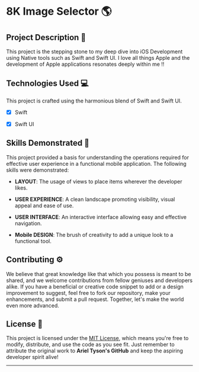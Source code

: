 # 8K Image Selector 🌎

## Project Description 🎨

This project is the stepping stone to my deep dive into iOS Development using Native tools such as Swift and Swift UI.
I love all things Apple and the development of Apple applications resonates deeply within me !!



## Technologies Used  💻

This project is crafted using the harmonious blend of Swift and Swift UI.

- [x] Swift
- [x] Swift UI



## Skills Demonstrated 🥋

This project provided a basis for understanding the operations required for effective user experience in a functional mobile application. The following skills were demonstrated:

- **LAYOUT**: The usage of views to place items wherever the developer likes.

- **USER EXPERIENCE**: A clean landscape promoting visibility, visual appeal and ease of use.


- **USER INTERFACE**: An interactive interface allowing easy and effective navigation.

- **Mobile DESIGN**: The brush of creativity to add a unique look to a functional tool.


## Contributing ⚙️

We believe that great knowledge like that which you possess is meant to be shared, and we welcome contributions from fellow geniuses and developers alike. If you have a beneficial or creative code snippet to add or a design improvement to suggest, feel free to fork our repository, make your enhancements, and submit a pull request. Together, let's make the world even more advanced.

## License 🪪

This project is licensed under the [MIT License](LICENSE), which means you're free to modify, distribute, and use the code as you see fit. Just remember to attribute the original work to **Ariel Tyson's GitHub** and keep the aspiring developer spirit alive!

---
